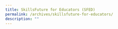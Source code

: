 ```yaml
---
title: SkillsFuture for Educators (SFED)
permalink: /archives/skillsfuture-for-educators/
description: ""
---
```

